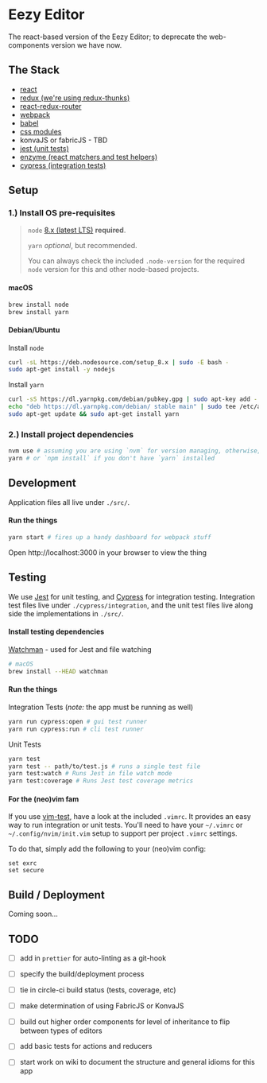 # Eezy Editor

The react-based version of the Eezy Editor; to deprecate the web-components version we have now.

## The Stack

- [react](https://reactjs.org/)
- [redux (we're using redux-thunks)](https://redux.js.org/)
- [react-redux-router](https://github.com/ReactTraining/react-router/tree/master/packages/react-router-redux)
- [webpack](https://webpack.js.org/)
- [babel](https://babeljs.io/)
- [css modules](https://github.com/css-modules/css-modules)
- konvaJS or fabricJS - TBD
- [jest (unit tests)](https://facebook.github.io/jest/)
- [enzyme (react matchers and test helpers)](https://github.com/airbnb/enzyme)
- [cypress (integration tests)](https://www.cypress.io/)

## Setup

### 1.)  Install OS pre-requisites

> `node` [8.x (latest LTS)](https://github.com/nodejs/Release#release-schedule) **required**.
>
> `yarn` *optional*, but recommended.
>
> You can always check the included `.node-version` for the required `node` version for this and other node-based projects.

#### macOS

```sh
brew install node
brew install yarn
```

#### Debian/Ubuntu

Install `node`

```sh
curl -sL https://deb.nodesource.com/setup_8.x | sudo -E bash -
sudo apt-get install -y nodejs
```

Install `yarn`

```sh
curl -sS https://dl.yarnpkg.com/debian/pubkey.gpg | sudo apt-key add -
echo "deb https://dl.yarnpkg.com/debian/ stable main" | sudo tee /etc/apt/sources.list.d/yarn.list
sudo apt-get update && sudo apt-get install yarn
```

### 2.)  Install project dependencies

```sh
nvm use # assuming you are using `nvm` for version managing, otherwise, make sure you are using `node-8.x`
yarn # or `npm install` if you don't have `yarn` installed
```

## Development

Application files all live under `./src/`.

#### Run the things

```sh
yarn start # fires up a handy dashboard for webpack stuff
```

Open http://localhost:3000 in your browser to view the thing

## Testing

We use [Jest](https://facebook.github.io/jest/docs/en/tutorial-react.html) for unit testing, and [Cypress](https://cypress.io) for integration testing. Integration test files live under `./cypress/integration`, and the unit test files live along side the implementations in `./src/`.

#### Install testing dependencies

[Watchman](https://facebook.github.io/watchman/docs/install.html) - used for Jest and file watching

```sh
# macOS
brew install --HEAD watchman
```

#### Run the things

Integration Tests (*note:* the app must be running as well)

```sh
yarn run cypress:open # gui test runner
yarn run cypress:run # cli test runner
```

Unit Tests

```sh
yarn test
yarn test -- path/to/test.js # runs a single test file
yarn test:watch # Runs Jest in file watch mode
yarn test:coverage # Runs Jest test coverage metrics
```

#### For the (neo)vim fam

If you use [vim-test](https://github.com/janko-m/vim-test), have a look at the included `.vimrc`. It provides an easy way to run integration or unit tests. You'll need to have your `~/.vimrc` or `~/.config/nvim/init.vim` setup to support per project `.vimrc` settings.

To do that, simply add the following to your (neo)vim config:

```viml
set exrc
set secure
```

## Build / Deployment

Coming soon...

## TODO

- [ ] add in `prettier` for auto-linting as a git-hook
- [ ] specify the build/deployment process
- [ ] tie in circle-ci build status (tests, coverage, etc)
- [ ] make determination of using FabricJS or KonvaJS
- [ ] build out higher order components for level of inheritance to flip between types of editors
- [ ] add basic tests for actions and reducers
- [ ] start work on wiki to document the structure and general idioms for this app

